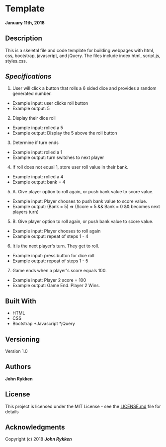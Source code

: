 # Template

#### January 11th, 2018


## Description

This is a skeletal file and code template for building webpages with html, css, bootstrap, javascript, and jQuery. The files include index.html, script.js, styles.css.

## _Specifications_

1. User will click a button that rolls a 6 sided dice and provides a random generated number.
* Example input: user clicks roll button
* Example output: 5

2. Display their dice roll
* Example input: rolled a 5
* Example output: Display the 5 above the roll button

3. Determine if turn ends
* Example input: rolled a 1
* Example output: turn switches to next player

4. If roll does not equal 1, store user roll value in their bank.
* Example input: rolled a 4
* Example output: bank = 4

5. A. Give player option to roll again, or push bank value to score value.
* Example input: Player chooses to push bank value to score value.
* Example output: (Bank = 5) => (Score = 5 && Bank = 0 && becomes next players turn)

5. B. Give player option to roll again, or push bank value to score value.
* Example input: Player chooses to roll again
* Example output: repeat of steps 1 - 4

6. It is the next player's turn. They get to roll.
* Example input: press button for dice roll
* Example output: repeat of steps 1 - 5

7. Game ends when a player's score equals 100.
* Example input: Player 2 score = 100
* Example output: Game End. Player 2 Wins.

## Built With

* HTML
* CSS
* Bootstrap
*Javascript
*jQuery

<!--
* [Dropwizard](http://www.dropwizard.io/1.0.2/docs/) - The web framework used
* [Maven](https://maven.apache.org/) - Dependency Management
* [ROME](https://rometools.github.io/rome/) - Used to generate RSS Feeds

## Contributing

John Rykken

-->

## Versioning

Version 1.0

## Authors

**John Rykken**

## License

This project is licensed under the MIT License - see the [LICENSE.md](LICENSE.md) file for details

## Acknowledgments

Copyright (c) 2018 **_John Rykken_**

